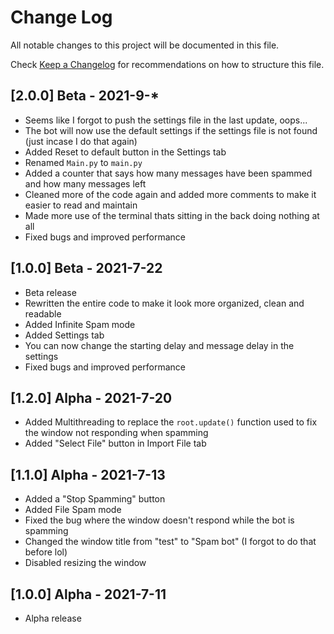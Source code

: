 # Change Log

All notable changes to this project will be documented in this file.

Check [Keep a Changelog](http://keepachangelog.com/) for recommendations on how to structure this file.

## [2.0.0] Beta - 2021-9-*

- Seems like I forgot to push the settings file in the last update, oops...
- The bot will now use the default settings if the settings file is not found (just incase I do that again)
- Added Reset to default button in the Settings tab
- Renamed `Main.py` to `main.py`
- Added a counter that says how many messages have been spammed and how many messages left
- Cleaned more of the code again and added more comments to make it easier to read and maintain
- Made more use of the terminal thats sitting in the back doing nothing at all
- Fixed bugs and improved performance

## [1.0.0] Beta - 2021-7-22

- Beta release
- Rewritten the entire code to make it look more organized, clean and readable
- Added Infinite Spam mode
- Added Settings tab
- You can now change the starting delay and message delay in the settings
- Fixed bugs and improved performance

## [1.2.0] Alpha - 2021-7-20

- Added Multithreading to replace the `root.update()` function used to fix the window not responding when spamming
- Added "Select File" button in Import File tab

## [1.1.0] Alpha - 2021-7-13

- Added a "Stop Spamming" button
- Added File Spam mode
- Fixed the bug where the window doesn't respond while the bot is spamming
- Changed the window title from "test" to "Spam bot" (I forgot to do that before lol)
- Disabled resizing the window

## [1.0.0] Alpha - 2021-7-11

- Alpha release
